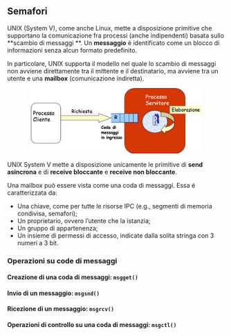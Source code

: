 ## Semafori

UNIX (System V), come anche Linux, mette a disposizione primitive che supportano la comunicazione fra processi (anche indipendenti) basata sullo **scambio di messaggi
**. Un **messaggio** è identificato come un blocco di informazioni senza alcun formato predefinito.

In particolare, UNIX supporta il modello nel quale lo scambio di messaggi non avviene direttamente tra il mittente e il destinatario, ma avviene tra un utente e una **mailbox** (comunicazione indiretta).

<p align="center">
<img src="../images/mailbox.png" width="400">
</p>

UNIX System V mette a disposizione unicamente le primitive di **send asincrona** e di **receive bloccante** e **receive non bloccante**.

Una mailbox può essere vista come una coda di messaggi. Essa é caratterizzata da:

- Una chiave, come per tutte le risorse IPC (e.g., segmenti di memoria condivisa, semafori);
- Un proprietario, ovvero l’utente che la istanzia;
- Un gruppo di appartenenza;
- Un insieme di permessi di accesso, indicate dalla solita stringa con 3 numeri a 3 bit.

### Operazioni su code di messaggi

#### Creazione di una coda di messaggi: ``msgget()``

#### Invio di un messaggio: ``msgsnd()``

#### Ricezione di un messaggio: ``msgrcv()``

#### Operazioni di controllo su una coda di messaggi: ``msgctl()``


